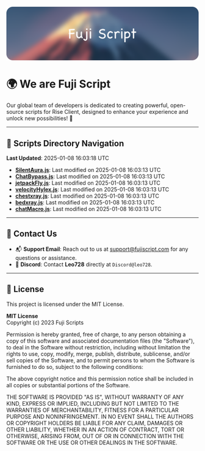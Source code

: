 ![Banner](.github/b.webp)

# 🌍 **We are Fuji Script**

Our global team of developers is dedicated to creating powerful, open-source scripts for Rise Client, designed to enhance your experience and unlock new possibilities! 🌟

---
<!-- SCRIPTS_NAVIGATION_START -->
## 📂 **Scripts Directory Navigation**

**Last Updated**: 2025-01-08 16:03:18 UTC

- **[SilentAura.js](scripts/SilentAura.js)**: Last modified on 2025-01-08 16:03:13 UTC
- **[ChatBypass.js](scripts/ChatBypass.js)**: Last modified on 2025-01-08 16:03:13 UTC
- **[jetpackFly.js](scripts/jetpackFly.js)**: Last modified on 2025-01-08 16:03:13 UTC
- **[velocityHylex.js](scripts/velocityHylex.js)**: Last modified on 2025-01-08 16:03:13 UTC
- **[chestxray.js](scripts/chestxray.js)**: Last modified on 2025-01-08 16:03:13 UTC
- **[bedxray.js](scripts/bedxray.js)**: Last modified on 2025-01-08 16:03:13 UTC
- **[chatMacro.js](scripts/chatMacro.js)**: Last modified on 2025-01-08 16:03:13 UTC

<!-- SCRIPTS_NAVIGATION_END -->

---

## 💬 **Contact Us**  
- 📬 **Support Email**: Reach out to us at [support@fujiscript.com](mailto:support@fujiscript.com) for any questions or assistance.  
- 💬 **Discord**: Contact **Leo728** directly at `Discord@leo728`.

---

## 📜 **License**

This project is licensed under the MIT License.  

**MIT License**  
Copyright (c) 2023 Fuji Scripts  

Permission is hereby granted, free of charge, to any person obtaining a copy of this software and associated documentation files (the "Software"), to deal in the Software without restriction, including without limitation the rights to use, copy, modify, merge, publish, distribute, sublicense, and/or sell copies of the Software, and to permit persons to whom the Software is furnished to do so, subject to the following conditions:  

The above copyright notice and this permission notice shall be included in all copies or substantial portions of the Software.  

THE SOFTWARE IS PROVIDED "AS IS", WITHOUT WARRANTY OF ANY KIND, EXPRESS OR IMPLIED, INCLUDING BUT NOT LIMITED TO THE WARRANTIES OF MERCHANTABILITY, FITNESS FOR A PARTICULAR PURPOSE AND NONINFRINGEMENT. IN NO EVENT SHALL THE AUTHORS OR COPYRIGHT HOLDERS BE LIABLE FOR ANY CLAIM, DAMAGES OR OTHER LIABILITY, WHETHER IN AN ACTION OF CONTRACT, TORT OR OTHERWISE, ARISING FROM, OUT OF OR IN CONNECTION WITH THE SOFTWARE OR THE USE OR OTHER DEALINGS IN THE SOFTWARE.  
